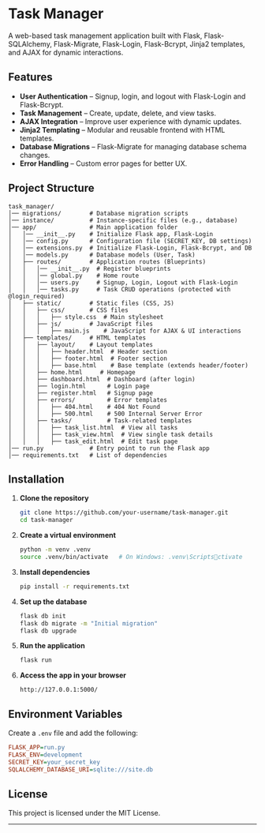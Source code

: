 # Task Manager

A web-based task management application built with Flask, Flask-SQLAlchemy, Flask-Migrate, Flask-Login, Flask-Bcrypt, Jinja2 templates, and AJAX for dynamic interactions.

## Features

- **User Authentication** – Signup, login, and logout with Flask-Login and Flask-Bcrypt.
- **Task Management** – Create, update, delete, and view tasks.
- **AJAX Integration** – Improve user experience with dynamic updates.
- **Jinja2 Templating** – Modular and reusable frontend with HTML templates.
- **Database Migrations** – Flask-Migrate for managing database schema changes.
- **Error Handling** – Custom error pages for better UX.

## Project Structure

```
task_manager/
│── migrations/        # Database migration scripts
│── instance/          # Instance-specific files (e.g., database)
│── app/               # Main application folder
│   │── __init__.py    # Initialize Flask app, Flask-Login
│   │── config.py      # Configuration file (SECRET_KEY, DB settings)
│   │── extensions.py  # Initialize Flask-Login, Flask-Bcrypt, and DB
│   │── models.py      # Database models (User, Task)
│   ├── routes/        # Application routes (Blueprints)
│   │   │── __init__.py  # Register blueprints
│   │   │── global.py    # Home route
│   │   │── users.py     # Signup, Login, Logout with Flask-Login
│   │   │── tasks.py     # Task CRUD operations (protected with @login_required)
│   ├── static/        # Static files (CSS, JS)
│   │   ├── css/       # CSS files
│   │   │   ├── style.css  # Main stylesheet
│   │   ├── js/        # JavaScript files
│   │   │   ├── main.js    # JavaScript for AJAX & UI interactions
│   ├── templates/     # HTML templates
│   │   ├── layout/    # Layout templates
│   │   │   ├── header.html  # Header section
│   │   │   ├── footer.html  # Footer section
│   │   │   ├── base.html    # Base template (extends header/footer)
│   │   ├── home.html     # Homepage
│   │   ├── dashboard.html  # Dashboard (after login)
│   │   ├── login.html      # Login page
│   │   ├── register.html   # Signup page
│   │   ├── errors/         # Error templates
│   │   │   ├── 404.html    # 404 Not Found
│   │   │   ├── 500.html    # 500 Internal Server Error
│   │   ├── tasks/          # Task-related templates
│   │   │   ├── task_list.html  # View all tasks
│   │   │   ├── task_view.html  # View single task details
│   │   │   ├── task_edit.html  # Edit task page
│── run.py             # Entry point to run the Flask app
│── requirements.txt   # List of dependencies
```

## Installation

1. **Clone the repository**

   ```bash
   git clone https://github.com/your-username/task-manager.git
   cd task-manager
   ```

2. **Create a virtual environment**

   ```bash
   python -m venv .venv
   source .venv/bin/activate   # On Windows: .venv\Scriptsctivate
   ```

3. **Install dependencies**

   ```bash
   pip install -r requirements.txt
   ```

4. **Set up the database**

   ```bash
   flask db init
   flask db migrate -m "Initial migration"
   flask db upgrade
   ```

5. **Run the application**

   ```bash
   flask run
   ```

6. **Access the app in your browser**
   ```
   http://127.0.0.1:5000/
   ```

## Environment Variables

Create a `.env` file and add the following:

```ini
FLASK_APP=run.py
FLASK_ENV=development
SECRET_KEY=your_secret_key
SQLALCHEMY_DATABASE_URI=sqlite:///site.db
```

## License

This project is licensed under the MIT License.

---
